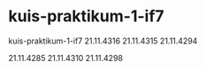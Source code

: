 # kuis-praktikum-1-if7

kuis-praktikum-1-if7
21.11.4316
21.11.4315
21.11.4294

21.11.4285
21.11.4310
21.11.4298